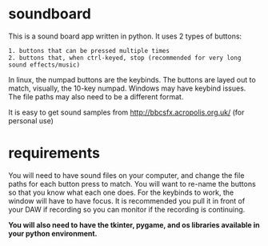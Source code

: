 # soundboard

This is a sound board app written in python. It uses 2 types of buttons:

    1. buttons that can be pressed multiple times
    2. buttons that, when ctrl-keyed, stop (recommended for very long sound effects/music)
    
In linux, the numpad buttons are the keybinds. The buttons are layed out to match, visually, the 10-key numpad.
Windows may have keybind issues. The file paths may also need to be a different format.

It is easy to get sound samples from http://bbcsfx.acropolis.org.uk/ (for personal use)

# requirements
You will need to have sound files on your computer, and change the file paths for each button press to match.
You will want to re-name the buttons so that you know what each one does.
For the keybinds to work, the window will have to have focus. It is recommended you pull it in front of your DAW if recording so you can monitor if the recording is continuing.

**You will also need to have the tkinter, pygame, and os libraries available in your python environment.**
